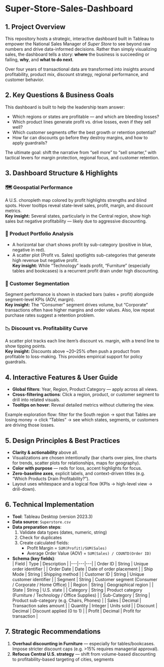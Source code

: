 # Super-Store-Sales-Dashboard

## 1. Project Overview  
This repository hosts a strategic, interactive dashboard built in Tableau to empower the National Sales Manager of *Super Store* to see beyond raw numbers and drive data-informed decisions. Rather than simply visualizing sales, the dashboard tells a story: **where** the business is succeeding or failing, **why**, and **what to do next**.

Over four years of transactional data are transformed into insights around profitability, product mix, discount strategy, regional performance, and customer behavior.

## 2. Key Questions & Business Goals  
This dashboard is built to help the leadership team answer:

- Which regions or states are profitable — and which are bleeding losses?  
- Which product lines generate profit vs. drive losses, even if they sell well?  
- Which customer segments offer the best growth or retention potential?  
- How far can discounts go before they destroy margins, and how to apply guardrails?  

The ultimate goal: shift the narrative from “sell more” to “sell smarter,” with tactical levers for margin protection, regional focus, and customer retention.

## 3. Dashboard Structure & Highlights  

### 🗺 Geospatial Performance  
A U.S. choropleth map colored by profit highlights strengths and blind spots. Hover tooltips reveal state-level sales, profit, margin, and discount metrics.  
**Key insight:** Several states, particularly in the Central region, show high sales but negative profitability — likely due to aggressive discounting.

### 🛒 Product Portfolio Analysis  
- A horizontal bar chart shows profit by sub-category (positive in blue, negative in red).  
- A scatter plot (Profit vs. Sales) spotlights sub-categories that generate high revenue but negative profit.  
**Key insight:** While “Technology” leads profit, “Furniture” (especially tables and bookcases) is a recurrent profit drain under high discounting.

### 👥 Customer Segmentation  
Segment performance is shown in stacked bars (sales + profit) alongside segment-level KPIs (AOV, margin).  
**Key insight:** The “Consumer” segment drives volume, but “Corporate” transactions often have higher margins and order values. Also, low repeat purchase rates suggest a retention problem.

### 📉 Discount vs. Profitability Curve  
A scatter plot tracks each line item’s discount vs. margin, with a trend line to show tipping points.  
**Key insight:** Discounts above ~20–25% often push a product from profitable to loss-making. This provides empirical support for policy guardrails.

## 4. Interactive Features & User Guide  
- **Global filters**: Year, Region, Product Category — apply across all views.  
- **Cross-filtering actions**: Click a region, product, or customer segment to drill into related visuals.  
- **Tooltips on hover**: Reveal detailed metrics without cluttering the view.

Example exploration flow: filter for the South region → spot that Tables are losing money → click “Tables” → see which states, segments, or customers are driving those losses.

## 5. Design Principles & Best Practices  
- **Clarity & actionability** above all.  
- Visualizations are chosen intentionally (bar charts over pies, line charts for trends, scatter plots for relationships, maps for geography).  
- **Color with purpose** — reds for loss, accent highlights for focus.  
- **Zero-baseline axes**, explicit labels, and context-driven titles (e.g. “Which Products Drain Profitability?”).  
- Layout uses whitespace and a logical flow (KPIs → high-level view → drill-down).

## 6. Technical Implementation  

- **Tool**: Tableau Desktop (version 2023.3)  
- **Data source**: `Superstore.csv`  
- **Data preparation steps**:  
  1. Validate data types (dates, numeric, string)  
  2. Check for duplicates  
  3. Create calculated fields:  
     - Profit Margin = `SUM(Profit)/SUM(Sales)`  
     - Average Order Value (AOV) = `SUM(Sales) / COUNTD(Order ID)`  
- **Schema (key fields)**:  
  | Field | Type | Description |
  |---|---|---|
  | Order ID | String | Unique order identifier |
  | Order Date | Date | Date of order placement |
  | Ship Mode | String | Shipping method |
  | Customer ID | String | Unique customer identifier |
  | Segment | String | Customer segment (Consumer / Corporate / Home Office) |
  | Region | String | Geographical region |
  | State | String | U.S. state |
  | Category | String | Product category (Furniture / Technology / Office Supplies) |
  | Sub-Category | String | Product sub-category (e.g. Chairs, Phones) |
  | Sales | Decimal | Transaction sales amount |
  | Quantity | Integer | Units sold |
  | Discount | Decimal | Discount applied (0 to 1) |
  | Profit | Decimal | Profit for transaction |

## 7. Strategic Recommendations  
1. **Overhaul discounting in Furniture** — especially for tables/bookcases. Impose stricter discount caps (e.g. >15% requires managerial approval).  
2. **Refocus Central U.S. strategy** — shift from volume-based discounting to profitability-based targeting of cities, segments
